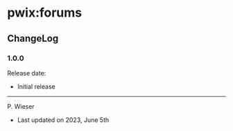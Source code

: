 # pwix:forums

## ChangeLog

### 1.0.0

Release date: 

- Initial release

---
P. Wieser
- Last updated on 2023, June 5th
